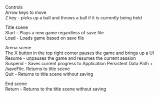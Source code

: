 Controls  
Arrow keys to move  
Z key - picks up a ball and throws a ball if it is currently being held  

Title scene  
Start - Plays a new game regardless of save file  
Load - Loads game based on save file  

Arena scene  
The X button in the top right corner pauses the game and brings up a UI  
Resume - unpauses the game and resumes the current session  
Suspend - Saves current progress to Application Persistent Data Path + /saveFile. Returns to title scene  
Quit - Returns to title scene without saving  

End scene  
Return - Returns to the title scene without saving  
